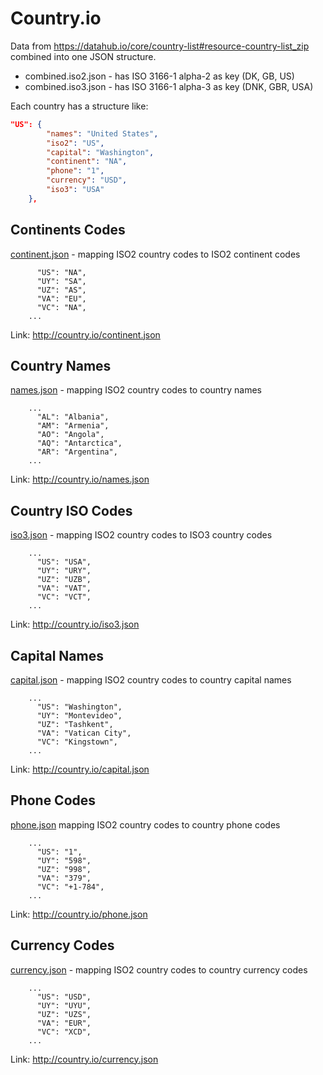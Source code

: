 # Country.io

Data from https://datahub.io/core/country-list#resource-country-list_zip combined into one JSON structure.

- combined.iso2.json - has ISO 3166-1 alpha-2 as key (DK, GB, US)
- combined.iso3.json - has ISO 3166-1 alpha-3 as key (DNK, GBR, USA)

Each country has a structure like:
```json
"US": {
        "names": "United States",
        "iso2": "US",
        "capital": "Washington",
        "continent": "NA",
        "phone": "1",
        "currency": "USD",
        "iso3": "USA"
    },
```

## Continents Codes

[continent.json](continent.json) - mapping ISO2 country codes to ISO2 continent codes


```    ...
      "US": "NA",
      "UY": "SA",
      "UZ": "AS",
      "VA": "EU",
      "VC": "NA",
    ...
``` 

Link: http://country.io/continent.json

## Country Names

[names.json](names.json) - mapping ISO2 country codes to country names

```
    ...
      "AL": "Albania",
      "AM": "Armenia",
      "AO": "Angola",
      "AQ": "Antarctica",
      "AR": "Argentina",
    ...
```

Link: http://country.io/names.json

## Country ISO Codes

[iso3.json](iso3.json) - mapping ISO2 country codes to ISO3 country codes

```
    ...
      "US": "USA",
      "UY": "URY",
      "UZ": "UZB",
      "VA": "VAT",
      "VC": "VCT",
    ...
```

Link: http://country.io/iso3.json

## Capital Names

[capital.json](capital.json) - mapping ISO2 country codes to country capital names

```
    ...
      "US": "Washington",
      "UY": "Montevideo",
      "UZ": "Tashkent",
      "VA": "Vatican City",
      "VC": "Kingstown",
    ...
```

Link: http://country.io/capital.json

## Phone Codes

[phone.json](phone.json) mapping ISO2 country codes to country phone codes

```
    ...
      "US": "1",
      "UY": "598",
      "UZ": "998",
      "VA": "379",
      "VC": "+1-784",
    ...
```

Link: http://country.io/phone.json

## Currency Codes

[currency.json](currency.json) - mapping ISO2 country codes to country currency codes

```
    ...
      "US": "USD",
      "UY": "UYU",
      "UZ": "UZS",
      "VA": "EUR",
      "VC": "XCD",
    ...
```

Link: http://country.io/currency.json

